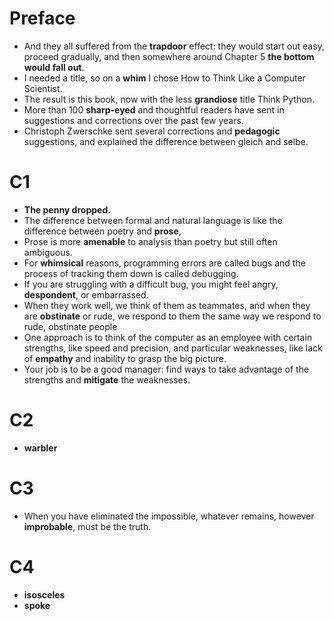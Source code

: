 # Preface

- And they all suffered from the **trapdoor** effect: they would start out 
  easy, proceed gradually, and then somewhere around Chapter 5 **the bottom 
  would fall out**.
- I needed a title, so on a **whim** I chose How to Think Like a Computer 
  Scientist.
- The result is this book, now with the less **grandiose** title Think Python.
- More than 100 **sharp-eyed** and thoughtful readers have sent in 
  suggestions and corrections over the past few years.
- Christoph Zwerschke sent several corrections and **pedagogic** suggestions, 
  and explained the difference between gleich and selbe.

# C1

- **The penny dropped.**
- The difference between formal and natural language is like the difference 
  between poetry and **prose**,
- Prose is more **amenable** to analysis than poetry but still often 
  ambiguous. 
- For **whimsical** reasons, programming errors are called 
  bugs and the process of tracking them down is called debugging.
- If you are struggling with a difficult bug, you might feel angry, 
  **despondent**, or embarrassed. 
- When they work well, we think of them as teammates, and when they are 
  **obstinate** or rude, we respond to them the same way we respond to rude, 
  obstinate people
- One approach is to think of the computer as an employee with certain 
  strengths, like speed and precision, and particular weaknesses, like lack of 
  **empathy** and inability to grasp the big picture.
- Your job is to be a good manager: find ways to take advantage of the 
  strengths and **mitigate** the weaknesses.

# C2

- **warbler**

# C3

- When you have eliminated the impossible, whatever remains, however 
  **improbable**, must be the truth.

# C4

- **isosceles**
- **spoke**
